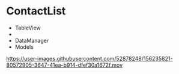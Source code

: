 # ContactList

- TableView
- 
- DataManager
- Models

https://user-images.githubusercontent.com/52878248/156235821-80572905-3647-41ea-b914-dfef30a1672f.mov






